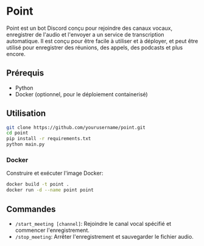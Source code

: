 # Point

Point est un bot Discord conçu pour rejoindre des canaux vocaux, enregistrer de l'audio et l'envoyer a un service de transcription automatique. Il est conçu pour être facile à utiliser et à déployer, et peut être utilisé pour enregistrer des réunions, des appels, des podcasts et plus encore.

## Prérequis

- Python
- Docker (optionnel, pour le déploiement containerisé)

## Utilisation

```sh
git clone https://github.com/yourusername/point.git
cd point
pip install -r requirements.txt
python main.py
```

### Docker

Construire et exécuter l'image Docker:

```sh
docker build -t point .
docker run -d --name point point
```

## Commandes

- `/start_meeting [channel]`: Rejoindre le canal vocal spécifié et commencer l'enregistrement.
- `/stop_meeting`: Arrêter l'enregistrement et sauvegarder le fichier audio.
